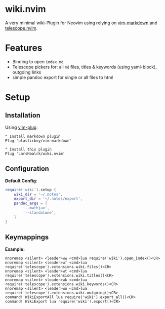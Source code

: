 # wiki.nvim

A very minimal wiki-Plugin for Neovim using relying on [vim-markdown](https://github.com/plasticboy/vim-markdown) and [telescope.nvim](https://github.com/nvim-telescope/telescope.nvim).

Features
=============================

* Binding to open `index.md`
* Telescope pickers for: all `md` files, titles & keywords (using yaml-block), outgoing links
* simple pandoc export for single or all files to html

Setup
=============================

## Installation

Using [vim-plug](https://github.com/junegunn/vim-plug):

```viml
" Install markdown plugin
Plug 'plasticboy/vim-markdown'

" Install this plugin
Plug 'LarsHaalck/wiki.nvim'
```

## Configuration

**Default Config**:

```lua
require('wiki').setup {
    wiki_dir = '~/.notes',
    export_dir = '~/.notes/export',
    pandoc_args = {
        '--mathjax',
        '--standalone',
    }
}
```


## Keymappings

**Example:**

```viml
nnoremap <silent> <leader>ww <cmd>lua require('wiki').open_index()<CR>
nnoremap <silent> <leader>wf <cmd>lua require('telescope').extensions.wiki.files()<CR>
nnoremap <silent> <leader>wt <cmd>lua require('telescope').extensions.wiki.titles()<CR>
nnoremap <silent> <leader>wk <cmd>lua require('telescope').extensions.wiki.keywords()<CR>
nnoremap <silent> <leader>wo <cmd>lua require('telescope').extensions.wiki.outgoing()<CR>
command! WikiExportAll lua require('wiki').export_all()<CR>
command! WikiExport lua require('wiki').export()<CR>

```
